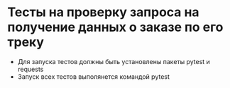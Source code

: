 # Тесты на проверку запроса на получение данных о заказе по его треку
- Для запуска тестов должны быть установлены пакеты pytest и requests
- Запуск всех тестов выполянется командой pytest